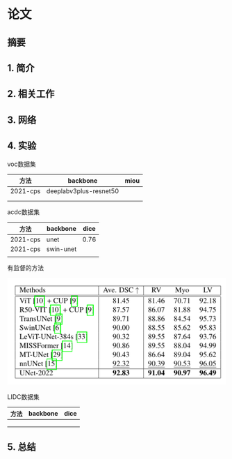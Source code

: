 # 论文



## 摘要





## 1. 简介



## 2. 相关工作





## 3. 网络









## 4. 实验

voc数据集

| 方法     | backbone               | miou |
| -------- | ---------------------- | ---- |
| 2021-cps | deeplabv3plus-resnet50 |      |
|          |                        |      |
|          |                        |      |



acdc数据集

| 方法     | backbone  | dice |
| -------- | --------- | ---- |
| 2021-cps | unet      | 0.76 |
| 2021-cps | swin-unet |      |
|          |           |      |

有监督的方法

![image-20221129163658405](picture/image-20221129163658405.png)





LIDC数据集

| 方法 | backbone | dice |
| ---- | -------- | ---- |
|      |          |      |
|      |          |      |
|      |          |      |





## 5. 总结
